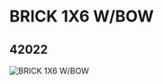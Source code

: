 # BRICK 1X6 W/BOW
## 42022
![BRICK 1X6 W/BOW](https://lc-www-live-s.legocdn.com/media/bricks/5/2/4160387.jpg)